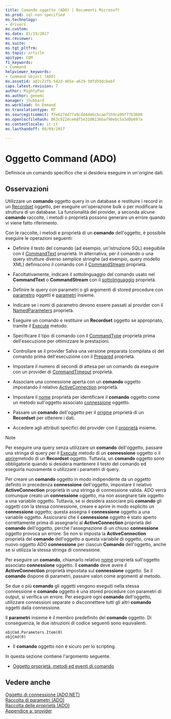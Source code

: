 ```yaml
---
title: Comando oggetto (ADO) | Documenti Microsoft
ms.prod: sql-non-specified
ms.technology:
- drivers
ms.custom: 
ms.date: 01/19/2017
ms.reviewer: 
ms.suite: 
ms.tgt_pltfrm: 
ms.topic: article
apitype: COM
f1_keywords:
- Command
helpviewer_keywords:
- Command object [ADO]
ms.assetid: a02c22fb-542d-465e-a629-30fd59dcbebf
caps.latest.revision: 7
author: MightyPen
ms.author: genemi
manager: jhubbard
ms.workload: On Demand
ms.translationtype: MT
ms.sourcegitcommit: f7e6274d77a9cdd4de6cbcaef559ca99f77b3608
ms.openlocfilehash: 863c922dce68f5e3108136baf90ebc5a3d0b697a
ms.contentlocale: it-it
ms.lasthandoff: 09/09/2017

---
```

# <a name="command-object-ado"></a>Oggetto Command (ADO)
Definisce un comando specifico che si desidera eseguire in un'origine dati.  
  
## <a name="remarks"></a>Osservazioni  
 Utilizzare un **comando** oggetto query in un database e restituire i record in un [Recordset](../../../ado/reference/ado-api/recordset-object-ado.md) oggetto, per eseguire un'operazione bulk o per modificare la struttura di un database. La funzionalità del provider, a seconda alcune **comando** raccolte, i metodi o proprietà possono generare un errore quando vi viene fatto riferimento.  
  
 Con le raccolte, i metodi e proprietà di un **comando** dell'oggetto, è possibile eseguire le operazioni seguenti:  
  
-   Definire il testo del comando (ad esempio, un'istruzione SQL) eseguibile con il [CommandText](../../../ado/reference/ado-api/commandtext-property-ado.md) proprietà. In alternativa, per il comando o una query strutture diverso semplice stringhe (ad esempio, query modello XML) definiscono il comando con il [CommandStream](../../../ado/reference/ado-api/commandstream-property-ado.md) proprietà.  
  
-   Facoltativamente, indicare il sottolinguaggio del comando usato nel **CommandText** o **CommandStream** con il [sottolinguaggio](../../../ado/reference/ado-api/dialect-property.md) proprietà.  
  
-   Definire le query con parametri o gli argomenti di stored procedure con [parametro](../../../ado/reference/ado-api/parameter-object.md) oggetti e [parametri](../../../ado/reference/ado-api/parameters-collection-ado.md) insieme.  
  
-   Indicare se i nomi di parametro devono essere passati al provider con il [NamedParameters](../../../ado/reference/ado-api/namedparameters-property-ado.md) proprietà.  
  
-   Eseguire un comando e restituire un **Recordset** oggetto se appropriato, tramite il [Execute](../../../ado/reference/ado-api/execute-method-ado-command.md) metodo.  
  
-   Specificare il tipo di comando con il [CommandType](../../../ado/reference/ado-api/commandtype-property-ado.md) proprietà prima dell'esecuzione per ottimizzare le prestazioni.  
  
-   Controllare se il provider Salva una versione preparata (compilata o) del comando prima dell'esecuzione con il [Prepared](../../../ado/reference/ado-api/prepared-property-ado.md) proprietà.  
  
-   Impostare il numero di secondi di attesa per un comando da eseguire con un provider di [CommandTimeout](../../../ado/reference/ado-api/commandtimeout-property-ado.md) proprietà.  
  
-   Associare una connessione aperta con un **comando** oggetto impostando il relativo [ActiveConnection](../../../ado/reference/ado-api/activeconnection-property-ado.md) proprietà.  
  
-   Impostare il [nome](../../../ado/reference/ado-api/name-property-ado.md) proprietà per identificare il **comando** oggetto come un metodo sull'oggetto associato [connessione](../../../ado/reference/ado-api/connection-object-ado.md) oggetto.  
  
-   Passare un **comando** dell'oggetto per il [origine](../../../ado/reference/ado-api/source-property-ado-recordset.md) proprietà di un **Recordset** per ottenere i dati.  
  
-   Accedere agli attributi specifici del provider con il [proprietà](../../../ado/reference/ado-api/properties-collection-ado.md) insieme.  
  
> [!NOTE]
>  Per eseguire una query senza utilizzare un **comando** dell'oggetto, passare una stringa di query per il [Execute](../../../ado/reference/ado-api/execute-method-ado-connection.md) metodo di un **connessione** oggetto o il [aprire](../../../ado/reference/ado-api/open-method-ado-recordset.md)metodo di un **Recordset** oggetto. Tuttavia, un **comando** oggetto sono obbligatorie quando si desidera mantenere il testo del comando ed eseguirla nuovamente o utilizzare i parametri di query.  
  
 Per creare un **comando** oggetto in modo indipendente da un oggetto definito in precedenza **connessione** dell'oggetto, impostare il relativo **ActiveConnection** proprietà in una stringa di connessione valida. ADO verrà comunque creato un **connessione** oggetto, ma non assegnare tale oggetto a una variabile oggetto. Tuttavia, se si desidera associare più **comando** gli oggetti con la stessa connessione, creare e aprire in modo esplicito un **connessione** oggetto; questa assegna il **connessione** oggetto a una variabile oggetto. Assicurarsi che il **connessione** oggetto è stato aperto correttamente prima di assegnarlo al **ActiveConnection** proprietà del **comando** dell'oggetto, perché l'assegnazione di un chiuso **connessione** oggetto provoca un errore. Se non si imposta la **ActiveConnection** proprietà del **comando** dell'oggetto a questa variabile di oggetto, crea un nuovo oggetto ADO **connessione** per ciascun  **Comando** dell'oggetto, anche se si utilizza la stessa stringa di connessione.  
  
 Per eseguire un **comando**, chiamarlo relativo [nome](../../../ado/reference/ado-api/name-property-ado.md) proprietà sull'oggetto associato **connessione** oggetto. Il **comando** deve avere il **ActiveConnection** proprietà impostata sul **connessione** oggetto. Se il **comando** dispone di parametri, passare valori come argomenti al metodo.  
  
 Se due o più **comando** gli oggetti vengono eseguiti nella stessa connessione e **comando** oggetto è una stored procedure con parametri di output, si verifica un errore. Per eseguire ogni **comando** dell'oggetto, utilizzare connessioni separate o disconnettere tutti gli altri **comando** oggetti dalla connessione.  
  
 Il **parametri** insieme è il membro predefinito del **comando** oggetto. Di conseguenza, le due istruzioni di codice seguenti sono equivalenti.  
  
```  
objCmd.Parameters.Item(0)  
objCmd(0)  
```  
  
-   Il **comando** oggetto non è sicuro per lo scripting.  
  
 In questa sezione contiene l'argomento seguente.  
  
-   [Oggetto proprietà, metodi ed eventi di comando](../../../ado/reference/ado-api/command-object-properties-methods-and-events.md)  
  
## <a name="see-also"></a>Vedere anche  
 [Oggetto di connessione (ADO.NET)](../../../ado/reference/ado-api/connection-object-ado.md)   
 [Raccolta di parametri (ADO)](../../../ado/reference/ado-api/parameters-collection-ado.md)   
 [Raccolta delle proprietà (ADO)](../../../ado/reference/ado-api/properties-collection-ado.md)   
 [Appendice a: provider](../../../ado/guide/appendixes/appendix-a-providers.md)

